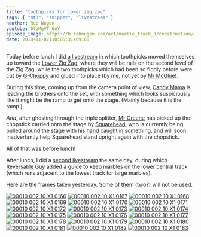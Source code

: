 ```yaml
---
title: "toothpicks for lower zig zag"
tags: [ "mt3", "snippet", "livestream" ]
nauthor: Rob Nugen
youtube: 0tzMgVT_6oY
episode_image: https://b.robnugen.com/art/marble_track_3/construction/2018/2018_nov_05_toothpicks_for_lower_zig_zag.jpg
date: 2018-11-07T10:06:31+09:00
---
```


Today before lunch I did
[a livestream](https://www.youtube.com/watch?v=0tzMgVT_6oY) in which
toothpicks moved themselves up toward the [Lower Zig Zag](/lzz), where
they will be rails on the second level of the Zig Zag, while the two
toothpicks which had been so fiddly before were cut by [G-Choppy](/gc)
and glued into place (by me, not yet by [Mr McGlue](/mmg)).

During this time, coming up from the camera point of view,
[Candy Mama](/cm) is leading the brothers onto the set, with something
which looks suspiciously like it might be the ramp to get onto the
stage.  (Mainly because it is the ramp.)

*And*, after ghosting through the triple splitter, [Mr Greene](/mg)
has picked up the chopstick carried onto the stage by
[Squarehead](/square), who is currently being pulled around the stage
with his hand caught in something, and will soon inadvertantly help
Squarehead stand upright again with the chopstick.

All of that was before lunch!

After lunch, I did a [second livestream](https://youtu.be/pOOpjwUYhqk) the same
day, during which [Reversable Guy](/rg) added a guide to keep marbles
on the lower central track (which runs adjacent to the lowest track
for large marbles).

Here are the frames taken yesterday.  Some of them (two?) will not be
used.

[![00010 002 10 X1 0166](//b.robnugen.com/art/marble_track_3/frames/2018/thumbs/00010_002_10_X1_0166.jpg)](//b.robnugen.com/art/marble_track_3/frames/2018/00010_002_10_X1_0166.jpg)
[![00010 002 10 X1 0167](//b.robnugen.com/art/marble_track_3/frames/2018/thumbs/00010_002_10_X1_0167.jpg)](//b.robnugen.com/art/marble_track_3/frames/2018/00010_002_10_X1_0167.jpg)
[![00010 002 10 X1 0168](//b.robnugen.com/art/marble_track_3/frames/2018/thumbs/00010_002_10_X1_0168.jpg)](//b.robnugen.com/art/marble_track_3/frames/2018/00010_002_10_X1_0168.jpg)
[![00010 002 10 X1 0169](//b.robnugen.com/art/marble_track_3/frames/2018/thumbs/00010_002_10_X1_0169.jpg)](//b.robnugen.com/art/marble_track_3/frames/2018/00010_002_10_X1_0169.jpg)
[![00010 002 10 X1 0170](//b.robnugen.com/art/marble_track_3/frames/2018/thumbs/00010_002_10_X1_0170.jpg)](//b.robnugen.com/art/marble_track_3/frames/2018/00010_002_10_X1_0170.jpg)
[![00010 002 10 X1 0171](//b.robnugen.com/art/marble_track_3/frames/2018/thumbs/00010_002_10_X1_0171.jpg)](//b.robnugen.com/art/marble_track_3/frames/2018/00010_002_10_X1_0171.jpg)
[![00010 002 10 X1 0172](//b.robnugen.com/art/marble_track_3/frames/2018/thumbs/00010_002_10_X1_0172.jpg)](//b.robnugen.com/art/marble_track_3/frames/2018/00010_002_10_X1_0172.jpg)
[![00010 002 10 X1 0173](//b.robnugen.com/art/marble_track_3/frames/2018/thumbs/00010_002_10_X1_0173.jpg)](//b.robnugen.com/art/marble_track_3/frames/2018/00010_002_10_X1_0173.jpg)
[![00010 002 10 X1 0174](//b.robnugen.com/art/marble_track_3/frames/2018/thumbs/00010_002_10_X1_0174.jpg)](//b.robnugen.com/art/marble_track_3/frames/2018/00010_002_10_X1_0174.jpg)
[![00010 002 10 X1 0175](//b.robnugen.com/art/marble_track_3/frames/2018/thumbs/00010_002_10_X1_0175.jpg)](//b.robnugen.com/art/marble_track_3/frames/2018/00010_002_10_X1_0175.jpg)
[![00010 002 10 X1 0176](//b.robnugen.com/art/marble_track_3/frames/2018/thumbs/00010_002_10_X1_0176.jpg)](//b.robnugen.com/art/marble_track_3/frames/2018/00010_002_10_X1_0176.jpg)
[![00010 002 10 X1 0177](//b.robnugen.com/art/marble_track_3/frames/2018/thumbs/00010_002_10_X1_0177.jpg)](//b.robnugen.com/art/marble_track_3/frames/2018/00010_002_10_X1_0177.jpg)
[![00010 002 10 X1 0178](//b.robnugen.com/art/marble_track_3/frames/2018/thumbs/00010_002_10_X1_0178.jpg)](//b.robnugen.com/art/marble_track_3/frames/2018/00010_002_10_X1_0178.jpg)
[![00010 002 10 X1 0179](//b.robnugen.com/art/marble_track_3/frames/2018/thumbs/00010_002_10_X1_0179.jpg)](//b.robnugen.com/art/marble_track_3/frames/2018/00010_002_10_X1_0179.jpg)
[![00010 002 10 X1 0180](//b.robnugen.com/art/marble_track_3/frames/2018/thumbs/00010_002_10_X1_0180.jpg)](//b.robnugen.com/art/marble_track_3/frames/2018/00010_002_10_X1_0180.jpg)
[![00010 002 10 X1 0181](//b.robnugen.com/art/marble_track_3/frames/2018/thumbs/00010_002_10_X1_0181.jpg)](//b.robnugen.com/art/marble_track_3/frames/2018/00010_002_10_X1_0181.jpg)
[![00010 002 10 X1 0182](//b.robnugen.com/art/marble_track_3/frames/2018/thumbs/00010_002_10_X1_0182.jpg)](//b.robnugen.com/art/marble_track_3/frames/2018/00010_002_10_X1_0182.jpg)
[![00010 002 10 X1 0183](//b.robnugen.com/art/marble_track_3/frames/2018/thumbs/00010_002_10_X1_0183.jpg)](//b.robnugen.com/art/marble_track_3/frames/2018/00010_002_10_X1_0183.jpg)
